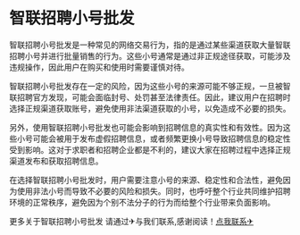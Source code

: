 # 智联招聘小号批发

智联招聘小号批发是一种常见的网络交易行为，指的是通过某些渠道获取大量智联招聘小号并进行批量销售的行为。这些小号通常是通过非正规途径获取，可能涉及违规操作，因此用户在购买和使用时需要谨慎对待。

智联招聘小号批发存在一定的风险，因为这些小号的来源可能不够正规，一旦被智联招聘官方发现，可能会面临封号、处罚甚至法律责任。因此，建议用户在招聘时选择正规渠道获取账号，避免使用非法渠道获取的小号，以免造成不必要的损失。

另外，使用智联招聘小号批发也可能会影响到招聘信息的真实性和有效性。因为这些小号可能会被用于发布虚假招聘信息，或者频繁更换小号导致招聘信息的稳定性受到影响。这对于求职者和招聘企业都是不利的，建议大家在招聘过程中选择正规渠道发布和获取招聘信息。

在选择智联招聘小号批发时，用户需要注意小号的来源、稳定性和合法性，避免因为使用非法小号而导致不必要的风险和损失。同时，也呼吁整个行业共同维护招聘环境的正常秩序，避免因为个别不法分子的行为而给整个行业带来负面影响。

更多关于智联招聘小号批发 请通过✈与我们联系,感谢阅读！[点我联系✈](https://faq.G208.com)